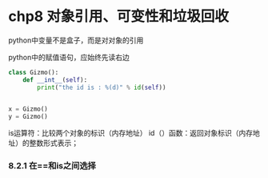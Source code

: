 
# chp8 对象引用、可变性和垃圾回收

python中变量不是盒子，而是对对象的引用

python中的赋值语句，应始终先读右边

```python
class Gizmo():
    def __int__(self):
        print("the id is : %(d)" % id(self))

        
x = Gizmo()
y = Gizmo()
```

is运算符：比较两个对象的标识（内存地址）
id（）函数：返回对象标识（内存地址）的整数形式表示；


### 8.2.1 在==和is之间选择

